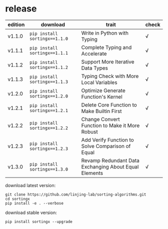 # release

<div align="center">

|edition|download|trait|check|
|--|--|--|--|
|v1.1.0|`pip install sortingx==1.1.0`|Write in Python with Typing|√|
|v1.1.1|`pip install sortingx==1.1.1`|Complete Typing and Accelerate|√|
|v1.1.2|`pip install sortingx==1.1.2`|Support More Iterative Data Types|√|
|v1.1.3|`pip install sortingx==1.1.3`|Typing Check with More Local Variables|√|
|v1.2.0|`pip install sortingx==1.2.0`|Optimize Generate Function's Kernel|√|
|v1.2.1|`pip install sortingx==1.2.1`|Delete Core Function to Make Builtin First|√|
|v1.2.2|`pip install sortingx==1.2.2`|Change Convert Function to Make it More Robust|√|
|v1.2.3|`pip install sortingx==1.2.3`|Add Verify Function to Solve Comparison of Equal|√|
|v1.3.0|`pip install sortingx==1.3.0`|Revamp Redundant Data Exchanging About Equal Elements|√|

</div>

download latest version:
```text
git clone https://github.com/linjing-lab/sorting-algorithms.git
cd sortingx
pip install -e . --verbose
```
download stable version:
```text
pip install sortingx --upgrade
```